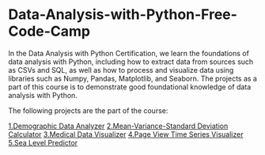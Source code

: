 # Data-Analysis-with-Python-Free-Code-Camp
In the Data Analysis with Python Certification, we learn the foundations of data analysis with Python, including how to extract data from sources such as CSVs and SQL, as well as how to process and visualize data using libraries such as Numpy, Pandas, Matplotlib, and Seaborn.
The projects as a part of this course is to demonstrate good foundational knowledge of data analysis with Python.

The following projects are the part of the course:

[1.Demographic Data Analyzer](https://github.com/Vignesh-Hariharan/Data-Analysis-with-Python-Free-Code-Camp/tree/main/DataAnalysis/Demographic%20Data%20Analyzer)
[2.Mean-Variance-Standard Deviation Calculator](https://github.com/Vignesh-Hariharan/Data-Analysis-with-Python-Free-Code-Camp/tree/main/DataAnalysis/Mean-Variance-Standard%20Deviation%20Calculator)
[3.Medical Data Visualizer](https://github.com/Vignesh-Hariharan/Data-Analysis-with-Python-Free-Code-Camp/tree/main/DataAnalysis/Medical%20Data%20Visualizer)
[4.Page View Time Series Visualizer](https://github.com/Vignesh-Hariharan/Data-Analysis-with-Python-Free-Code-Camp/tree/main/DataAnalysis/Page%20View%20Time%20Series%20Visualizer)
[5.Sea Level Predictor](https://github.com/Vignesh-Hariharan/Data-Analysis-with-Python-Free-Code-Camp/tree/main/DataAnalysis/Sea%20Level%20Predictor)
